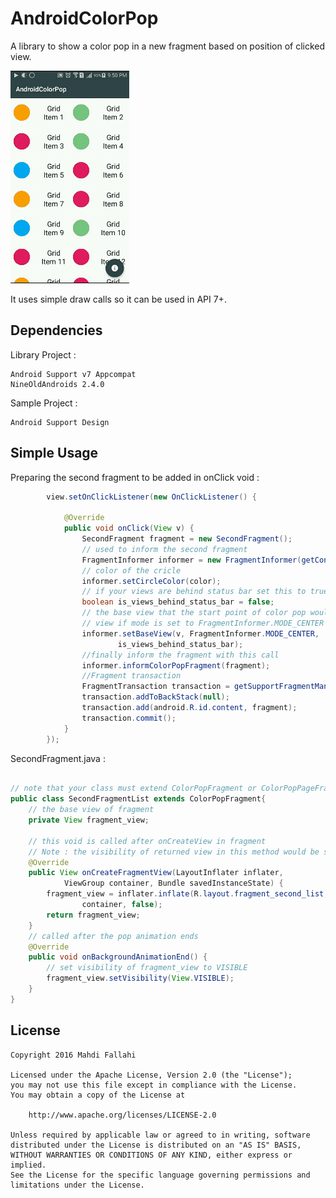 AndroidColorPop
===============

A library to show a color pop in a new fragment based on position of clicked view. 

![AndroidColorPop](androidcolorpop.gif)  

It uses simple draw calls so it can be used in API 7+.

Dependencies
------

Library Project :
```
Android Support v7 Appcompat
NineOldAndroids 2.4.0
```

Sample Project :
```
Android Support Design
```

Simple Usage
------

Preparing the second fragment to be added in onClick void :
```java
		view.setOnClickListener(new OnClickListener() {

			@Override
			public void onClick(View v) {
				SecondFragment fragment = new SecondFragment();
				// used to inform the second fragment
				FragmentInformer informer = new FragmentInformer(getContext());
				// color of the cricle
				informer.setCircleColor(color);
				// if your views are behind status bar set this to true (Used In API 19+)
				boolean is_views_behind_status_bar = false;
				// the base view that the start point of color pop would be exactly center of that
				// view if mode is set to FragmentInformer.MODE_CENTER
				informer.setBaseView(v, FragmentInformer.MODE_CENTER,
						is_views_behind_status_bar);
				//finally inform the fragment with this call
				informer.informColorPopFragment(fragment);
			    //Fragment transaction
				FragmentTransaction transaction = getSupportFragmentManager().beginTransaction();
				transaction.addToBackStack(null);
				transaction.add(android.R.id.content, fragment);
				transaction.commit();
			}
		});
```

SecondFragment.java :
```java 

// note that your class must extend ColorPopFragment or ColorPopPageFragment (which have a different usage)
public class SecondFragmentList extends ColorPopFragment{
    // the base view of fragment
	private View fragment_view;
	
	// this void is called after onCreateView in fragment
	// Note : the visibility of returned view in this method would be set to INVISIBLE
	@Override
	public View onCreateFragmentView(LayoutInflater inflater,
			ViewGroup container, Bundle savedInstanceState) {
		fragment_view = inflater.inflate(R.layout.fragment_second_list,
				container, false);
		return fragment_view;
	}
	// called after the pop animation ends
	@Override
	public void onBackgroundAnimationEnd() {
	    // set visibility of fragment_view to VISIBLE
		fragment_view.setVisibility(View.VISIBLE);
	}
}
```
License
-------

    Copyright 2016 Mahdi Fallahi

    Licensed under the Apache License, Version 2.0 (the "License");
    you may not use this file except in compliance with the License.
    You may obtain a copy of the License at

        http://www.apache.org/licenses/LICENSE-2.0

    Unless required by applicable law or agreed to in writing, software
    distributed under the License is distributed on an "AS IS" BASIS,
    WITHOUT WARRANTIES OR CONDITIONS OF ANY KIND, either express or implied.
    See the License for the specific language governing permissions and
    limitations under the License.
